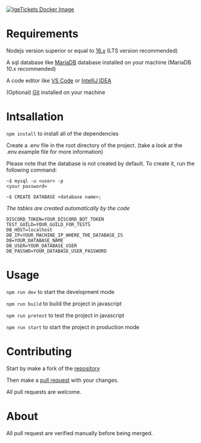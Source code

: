 [![IgeTickets Docker Image](https://github.com/IgeCorp/IgeTickets/actions/workflows/docker-image.yml/badge.svg?branch=master)](https://github.com/IgeCorp/IgeTickets/actions/workflows/docker-image.yml)

# Requirements

Nodejs version superior or equal to [16.x](https://nodejs.org/en/download/) (LTS version recommended)

A sql database like [MariaDB](https://mariadb.org/) database installed on your machine (MariaDB 10.x recommended)

A code editor like [VS Code](https://code.visualstudio.com/) or [IntelliJ IDEA](https://www.jetbrains.com/idea/)

(Optional) [Git](https://git-scm.com/) installed on your machine

# Intsallation

`npm install` to install all of the dependencies

Create a .env file in the root directory of the project.
(take a look at the .env.example file for more information)

Please note that the database is not created by default.
To create it, run the following command:

```shell
~$ mysql -u <user> -p
<your password>

~$ CREATE DATABASE <database name>;
```

*The tables are created automatically by the code*

```env
DISCORD_TOKEN=YOUR_DISCORD_BOT_TOKEN
TEST_GUILD=YOUR_GUILD_FOR_TESTS
DB_HOST=localhost
DB_IP=YOUR_MACHINE_IP_WHERE_THE_DATABASE_IS
DB=YOUR_DATABASE_NAME
DB_USER=YOUR_DATABASE_USER
DB_PASSWD=YOUR_DATABASE_USER_PASSWORD
```

# Usage

`npm run dev` to start the development mode

`npm run build` to build the project in javascript

`npm run pretest` to test the project in javascript

`npm run start` to start the project in production mode

# Contributing

Start by make a fork of the [repository](https://github.com/IgeCorp/IgeTickets)

Then make a [pull request](https://github.com/IgeCorp/IgeTickets/pulls) with your changes.

All pull requests are welcome.

# About

All pull request are verified manually before being merged.
